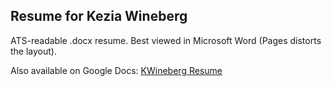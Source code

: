 ## Resume for Kezia Wineberg

ATS-readable .docx resume. Best viewed in Microsoft Word (Pages distorts the layout).

Also available on Google Docs: [KWineberg Resume](https://docs.google.com/document/d/1L7uvcc1Z3e5Jk7yDGFHpaBp2Dw2hNCkjV1u9j-06USg/edit?usp=sharing)

